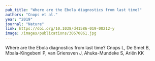 ```yaml
---
pub_title: "Where are the Ebola diagnostics from last time?"
authors: "Cnops et al."
year: "2019"
journal: "Nature"
link: https://doi.org/10.1038/d41586-019-00212-y
image: /images/publications/30670861.jpg
---
```

Where are the Ebola diagnostics from last time?
Cnops L, De Smet B, Mbala-Kingebeni P, van Griensven J, Ahuka-Mundeke S, Ariën KK


